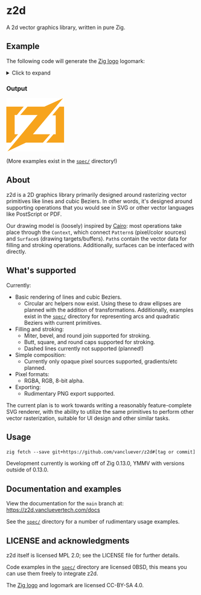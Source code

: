 # z2d

A 2d vector graphics library, written in pure Zig.

## Example

The following code will generate the [Zig
logo](https://github.com/ziglang/logo) logomark:

<details>
<summary>Click to expand</summary>

```zig
const heap = @import("std").heap;
const mem = @import("std").mem;
const z2d = @import("z2d");

pub fn main() !void {
    var gpa = heap.GeneralPurposeAllocator(.{}){};
    const alloc = gpa.allocator();

    const width = 153;
    const height = 140;
    const surface = try z2d.Surface.init(.image_surface_rgba, alloc, width, height);
    defer surface.deinit();

    var context: z2d.Context = .{
        .surface = surface,
        .pattern = .{
            .opaque_pattern = .{
                .pixel = .{ .rgb = .{ .r = 0xF7, .g = 0xA4, .b = 0x1D } },
            },
        },
    };

    try fillMark(alloc, &context);
    try z2d.png_exporter.writeToPNGFile(surface, "zig-mark.png");
}

/// Generates and fills the path for the Zig mark.
fn fillMark(alloc: mem.Allocator, context: *z2d.Context) !void {
    var path = z2d.Path.init(alloc);
    defer path.deinit();

    try path.moveTo(46, 22);
    try path.lineTo(28, 44);
    try path.lineTo(19, 30);
    try path.close();
    try path.moveTo(46, 22);
    try path.lineTo(33, 33);
    try path.lineTo(28, 44);
    try path.lineTo(22, 44);
    try path.lineTo(22, 95);
    try path.lineTo(31, 95);
    try path.lineTo(20, 100);
    try path.lineTo(12, 117);
    try path.lineTo(0, 117);
    try path.lineTo(0, 22);
    try path.close();
    try path.moveTo(31, 95);
    try path.lineTo(12, 117);
    try path.lineTo(4, 106);
    try path.close();

    try path.moveTo(56, 22);
    try path.lineTo(62, 36);
    try path.lineTo(37, 44);
    try path.close();
    try path.moveTo(56, 22);
    try path.lineTo(111, 22);
    try path.lineTo(111, 44);
    try path.lineTo(37, 44);
    try path.lineTo(56, 32);
    try path.close();
    try path.moveTo(116, 95);
    try path.lineTo(97, 117);
    try path.lineTo(90, 104);
    try path.close();
    try path.moveTo(116, 95);
    try path.lineTo(100, 104);
    try path.lineTo(97, 117);
    try path.lineTo(42, 117);
    try path.lineTo(42, 95);
    try path.close();
    try path.moveTo(150, 0);
    try path.lineTo(52, 117);
    try path.lineTo(3, 140);
    try path.lineTo(101, 22);
    try path.close();

    try path.moveTo(141, 22);
    try path.lineTo(140, 40);
    try path.lineTo(122, 45);
    try path.close();
    try path.moveTo(153, 22);
    try path.lineTo(153, 117);
    try path.lineTo(106, 117);
    try path.lineTo(120, 105);
    try path.lineTo(125, 95);
    try path.lineTo(131, 95);
    try path.lineTo(131, 45);
    try path.lineTo(122, 45);
    try path.lineTo(132, 36);
    try path.lineTo(141, 22);
    try path.close();
    try path.moveTo(125, 95);
    try path.lineTo(130, 110);
    try path.lineTo(106, 117);
    try path.close();

    try context.fill(alloc, path);
}
```

</details>

### Output

![Example output - Zig logo mark](docs/assets/zig-mark.png)

(More examples exist in the [`spec/`](spec/) directory!)

## About

z2d is a 2D graphics library primarily designed around rasterizing vector
primitives like lines and cubic Beziers. In other words, it's designed around
supporting operations that you would see in SVG or other vector languages like
PostScript or PDF.

Our drawing model is (loosely) inspired by
[Cairo](https://www.cairographics.org): most operations take place through the
`Context`, which connect `Pattern`s (pixel/color sources) and `Surface`s
(drawing targets/buffers). `Path`s contain the vector data for filling and
stroking operations. Additionally, surfaces can be interfaced with directly.

## What's supported

Currently:

 * Basic rendering of lines and cubic Beziers.
   - Circular arc helpers now exist. Using these to draw ellipses are planned
     with the addition of transformations. Additionally, examples exist in the
     [`spec/`](spec/) directory for representing arcs and quadratic Beziers
     with current primitives.
 * Filling and stroking:
   - Miter, bevel, and round join supported for stroking.
   - Butt, square, and round caps supported for stroking.
   - Dashed lines currently not supported (planned!)
 * Simple composition:
   - Currently only opaque pixel sources supported, gradients/etc planned.
 * Pixel formats:
   - RGBA, RGB, 8-bit alpha.
 * Exporting:
   - Rudimentary PNG export supported.

The current plan is to work towards writing a reasonably feature-complete SVG
renderer, with the ability to utilize the same primitives to perform other
vector rasterization, suitable for UI design and other similar tasks.

## Usage

`zig fetch --save git+https://github.com/vancluever/z2d#[tag or commit]`

Development currently is working off of Zig 0.13.0, YMMV with versions outside
of 0.13.0.

## Documentation and examples

View the documentation for the `main` branch at: https://z2d.vancluevertech.com/docs

See the [`spec/`](spec/) directory for a number of rudimentary usage examples.

## LICENSE and acknowledgments 

z2d itself is licensed MPL 2.0; see the LICENSE file for further details.

Code examples in the [`spec/`](spec/) directory are licensed 0BSD, this means
you can use them freely to integrate z2d.

The [Zig logo](https://github.com/ziglang/logo) and logomark are licensed
CC-BY-SA 4.0.
